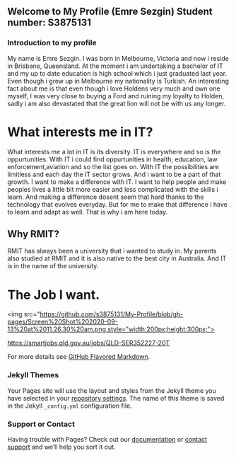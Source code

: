 ## Welcome to My Profile (Emre Sezgin)                                                                                Student number: S3875131

### Introduction to my profile

My name is Emre Sezgin. I was born in Melbourne, Victoria and now i reside in Brisbane, Queensland. At the moment i am undertaking a bachelor of IT and my up to date education is high school which i just graduated last year. Even though i grew up in Melbourne my nationality is Turkish. An interesting fact about me is that even though i love Holdens very much and own one myself, I was very close to buying a Ford and ruining my loyalty to Holden, sadly i am also devastated that the great lion will not be with us any longer.









# What interests me in IT?
What interests me a lot in IT is its diversity. IT is everywhere and so is the oppurtunities. With IT i could find oppurtunities in health, education, law enforcement,aviation and so the list goes on. With IT the possibilities are limitless and each day the IT sector grows. And i want to be a part of that growth. I want to make a difference with IT. I want to help people and make peoples lives a little bit more easier and less complicated with the skills i learn.  And making a difference dosent seem that hard thanks to the technology that evolves everyday. But for me to make that difference i have to learn and adapt as well. That is why i am here today.




## Why RMIT?
RMIT has always been a university that i wanted to study in. My parents also studied at RMIT and it is also native to the best city in Australia. And IT is in the name of the university.





# The Job I want.
<img src="https://github.com/s3875131/My-Profile/blob/gh-pages/Screen%20Shot%202020-09-13%20at%2011.26.30%20am.png,style="width:200px;height:300px;">



https://smartjobs.qld.gov.au/jobs/QLD-SER352227-20T


For more details see [GitHub Flavored Markdown](https://guides.github.com/features/mastering-markdown/).

### Jekyll Themes

Your Pages site will use the layout and styles from the Jekyll theme you have selected in your [repository settings](https://github.com/s3875131/ICCB/settings). The name of this theme is saved in the Jekyll `_config.yml` configuration file.

### Support or Contact

Having trouble with Pages? Check out our [documentation](https://docs.github.com/categories/github-pages-basics/) or [contact support](https://github.com/contact) and we’ll help you sort it out.
